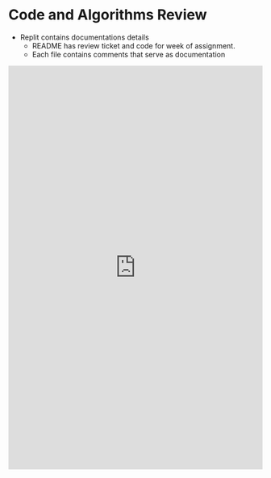 # Code and Algorithms Review

* Replit contains documentations details
    * README has review ticket and code for week of assignment.
    * Each file contains comments that serve as documentation

<iframe frameborder="0" width="100%" height="800px" src="https://replit.com/@nehapavani/FrightenedFormalBugs#main.py">
